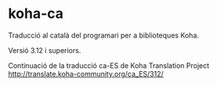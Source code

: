 koha-ca
=======

Traducció al català del programari per a biblioteques Koha.

Versió 3.12 i superiors.

Continuació de la traducció ca-ES de Koha Translation Project
http://translate.koha-community.org/ca_ES/312/
